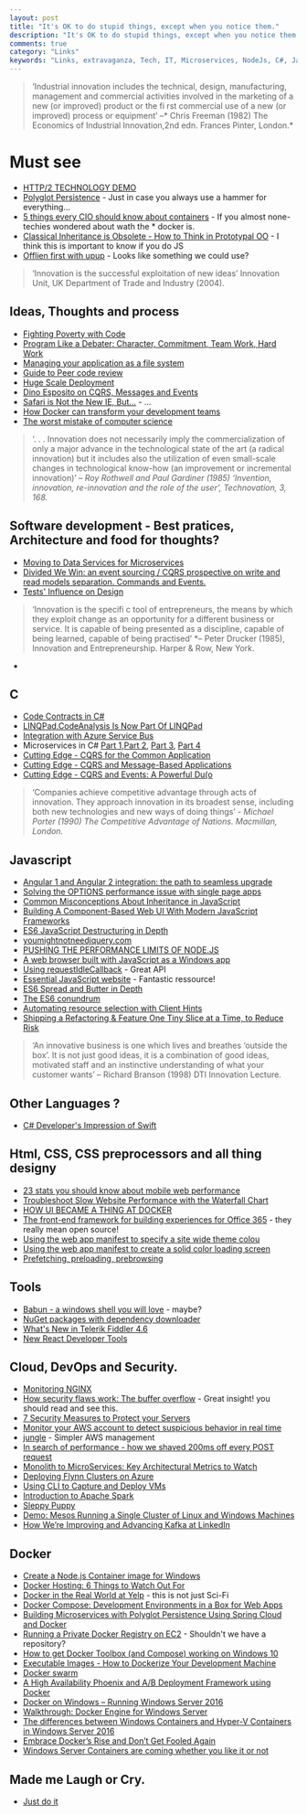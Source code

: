 ```yaml
---
layout: post
title: "It's OK to do stupid things, except when you notice them."
description: "It's OK to do stupid things, except when you notice them."
comments: true
category: "Links"
keywords: "Links, extravaganza, Tech, IT, Microservices, NodeJs, C#, Javascript, Solution architecture"
---
```


> ‘Industrial innovation includes the technical, design, manufacturing, management and
> commercial activities involved in the marketing of a new (or improved) product or the fi rst
> commercial use of a new (or improved) process or equipment’ –* Chris Freeman (1982) The Economics of Industrial Innovation,2nd edn. Frances Pinter, London.*

#  Must see #
 * [HTTP/2 TECHNOLOGY DEMO](http://www.http2demo.io/?utm_source=webopsweekly&utm_medium=email)
 * [Polyglot Persistence](http://martinfowler.com/bliki/PolyglotPersistence.html) - Just in case you always use a hammer for everything...
 * [5 things every CIO should know about containers](https://www-304.ibm.com/connections/blogs/aim/entry/5_things_every_cio_should_know_about_containers) - If you almost none-techies wondered about wath the * docker is.
 * [Classical Inheritance is Obsolete - How to Think in Prototypal OO](https://vimeo.com/69255635) - I think this is important to know if you do JS
 * [Offlien first with upup](https://www.talater.com/upup/) - Looks like something we could use?


> ‘Innovation is the successful exploitation of new ideas’ Innovation Unit, UK Department of Trade and Industry (2004).

##  Ideas, Thoughts and process  ##
 * [Fighting Poverty with Code](https://medium.com/end-homelessness/fighting-poverty-with-code-d1ed3ebd982d)
 * [Program Like a Debater: Character, Commitment, Team Work, Hard Work](http://blog.8thlight.com/rob-mulholand/2015/08/28/program-like-debater.html)
 * [Managing your application as a file system](http://vanillajava.blogspot.dk/2015/08/managing-your-application-as-file-system.html)
 * [Guide to Peer code review](http://www2.smartbear.com/Guide-To-Peer-Code-Review-Infographic.html)
 * [Huge Scale Deployment](https://lostechies.com/andrewsiemer/2015/08/28/huge-scale-deployments/)
 * [Dino Esposito on CQRS, Messages and Events](http://www.infoq.com/news/2015/08/cqrs-messages-events)
 * [Safari is Not the New IE, But…](http://developer.telerik.com/featured/safari-is-not-the-new-ie-but/) - ...
 * [How Docker can transform your development teams](http://www.cio.com/article/2977881/open-source-development/how-docker-can-transform-your-development-teams.html)
 * [The worst mistake of computer science](https://www.lucidchart.com/techblog/2015/08/31/the-worst-mistake-of-computer-science/)

> ‘. . . Innovation does not necessarily imply the commercialization of only a major advance in
> the technological state of the art (a radical innovation) but it includes also the utilization of even
> small-scale changes in technological know-how (an improvement or incremental innovation)’ *– Roy Rothwell and Paul Gardiner (1985) ‘Invention, innovation, re-innovation and the role of the user’, Technovation, 3, 168.*


##  Software development - Best pratices, Architecture and food for thoughts? ##
  * [Moving to Data Services for Microservices](https://dzone.com/articles/moving-to-data-services-for-microservices)
  * [Divided We Win: an event sourcing / CQRS prospective on write and read models separation. Commands and Events.](http://www.javacodegeeks.com/2015/08/divided-we-win-an-event-sourcing-cqrs-prospective-on-write-and-read-models-separation-commands-and-events.html)
  * [Tests' Influence on Design](https://github.com/testdouble/contributing-tests/wiki/Tests'-Influence-on-Design?utm_content=bufferb652f&utm_medium=social&utm_source=twitter.com&utm_campaign=buffer)

> ‘Innovation is the specifi c tool of entrepreneurs, the means by which they exploit change
> as an opportunity for a different business or service. It is capable of being presented as a
> discipline, capable of being learned, capable of being practised’ *– Peter Drucker (1985), Innovation and Entrepreneurship. Harper & Row, New York.
 *

##  **C** ##
  * [Code Contracts in C#](http://www.dotnetcurry.com/csharp/1172/code-contracts-csharp-static-runtime-checks)
  * [LINQPad.CodeAnalysis Is Now Part Of LINQPad](http://daveaglick.com/posts/linqpad-codeanalysis-is-now-part-of-linqpad)
  * [Integration with Azure Service Bus](http://vincentlauzon.com/2015/08/23/integration-with-azure-service-bus/)
  * Microservices in C# [Part 1](http://insidethecpu.com/2015/07/17/microservices-in-c-part-1-building-and-testing/),[Part 2](http://insidethecpu.com/2015/07/31/microservices-in-c-part-2-consistent-message-delivery/), [Part 3](http://insidethecpu.com/2015/08/14/microservices-in-c-part-3-queue-pool-sizing/), [Part 4](http://insidethecpu.com/2015/08/28/microservices-in-c-part-4-scaling-out/)
  * [Cutting Edge - CQRS for the Common Application](https://msdn.microsoft.com/magazine/mt147237.aspx)
  * [Cutting Edge - CQRS and Message-Based Applications](https://msdn.microsoft.com/magazine/mt238399)
  * [Cutting Edge - CQRS and Events: A Powerful Du(o](https://msdn.microsoft.com/magazine/mt185569)

> ‘Companies achieve competitive advantage through acts of innovation. They approach innovation
> in its broadest sense, including both new technologies and new ways of doing things’ -
 *Michael Porter (1990) The Competitive Advantage of Nations. Macmillan, London.*

##  Javascript ##
 * [Angular 1 and Angular 2 integration: the path to seamless upgrade](http://angularjs.blogspot.dk/2015/08/angular-1-and-angular-2-coexistence.htm)
 * [Solving the OPTIONS performance issue with single page apps](http://www.soasta.com/blog/options-web-performance-with-single-page-applications/)
 * [Common Misconceptions About Inheritance in JavaScript](https://medium.com/javascript-scene/common-misconceptions-about-inheritance-in-javascript-d5d9bab29b0a)
 * [Building A Component-Based Web UI With Modern JavaScript Frameworks](http://derickbailey.com/2015/08/26/building-a-component-based-web-ui-with-modern-javascript-frameworks/)
 * [ES6 JavaScript Destructuring in Depth](http://ponyfoo.com/articles/es6-destructuring-in-depth)
 * [youmightnotneedjquery.com](http://youmightnotneedjquery.com/)
 * [PUSHING THE PERFORMANCE LIMITS OF NODE.JS](http://www.jut.io/blog/2015/pushing-node-js-performance-limits)
 * [A web browser built with JavaScript as a Windows app](https://github.com/MicrosoftEdge/JSBrowser)
 * [Using requestIdleCallback](https://developers.google.com/web/updates/2015/08/27/using-requestidlecallback) - Great API
 * [Essential JavaScript website](https://github.com/ericelliott/essential-javascript-links#essential-javascript-links) - Fantastic ressource!
 * [ES6 Spread and Butter in Depth](http://ponyfoo.com/articles/es6-spread-and-butter-in-depth)
 * [The ES6 conundrum](http://www.codeproject.com/Articles/1023718/The-ES-conundrum)
 * [Automating resource selection with Client Hints](https://developers.google.com/web/updates/2015/09/automating-resource-selection-with-client-hints)
 * [Shipping a Refactoring & Feature One Tiny Slice at a Time, to Reduce Risk](https://theholyjava.wordpress.com/2015/09/01/shipping-a-refactoring-feature-one-tiny-slice-at-a-time-to-reduce-risk)

> ‘An innovative business is one which lives and breathes ‘outside the box’. It is not just good
> ideas, it is a combination of good ideas, motivated staff and an instinctive understanding
> of what your customer wants’ – Richard Branson (1998) DTI Innovation Lecture.

##  Other Languages ? ##
  * [C# Developer's Impression of Swift](http://humbletoolsmith.com/2015/08/09/A-C%23-developers-impressions-of-swift/)

##  Html, CSS, CSS preprocessors and all thing designy ##
  * [23 stats you should know about mobile web performance](http://www.soasta.com/blog/23-stats-mobile-web-performance-monitoring)
  * [Troubleshoot Slow Website Performance with the Waterfall Chart](http://royal.pingdom.com/2015/09/01/troubleshoot-slow-website-performance-with-the-waterfall-chart/)
  * [HOW UI BECAME A THING AT DOCKER](https://blog.docker.com/2015/08/ui-at-docker/)
  * [The front-end framework for building experiences for Office 365](https://github.com/OfficeDev/Office-UI-Fabric/) - they really mean open source!
  * [Using the web app manifest to specify a site wide theme colou](https://developers.google.com/web/updates/2015/09/using-manifest-to-set-sitewide-theme-color)
  * [Using the web app manifest to create a solid color loading screen](https://developers.google.com/web/updates/2015/09/using-web-app-manifest-to-set-solid-color-loading-screen)
  * [Prefetching, preloading, prebrowsing](https://css-tricks.com/prefetching-preloading-prebrowsing/)

##  Tools ##
 * [Babun - a windows shell you will love](http://babun.github.io/) - maybe?
 * [NuGet packages with dependency downloader](https://blog.vijay.name/my-projects/nufetch/)
 * [What's New in Telerik Fiddler 4.6](http://www.telerik.com/blogs/what%27s-new-in-telerik-fiddler-4.6)
 * [New React Developer Tools](https://facebook.github.io/react/blog/2015/09/02/new-react-developer-tools.html)


##  Cloud, DevOps and Security.  ##
 * [Monitoring NGINX](https://dzone.com/storage/assets/200617-rc213-monitoring-nginx.pdf) 
 * [How security flaws work: The buffer overflow](http://arstechnica.com/security/2015/08/how-security-flaws-work-the-buffer-overflow/) - Great insight! you should read and see this.
 * [7 Security Measures to Protect your Servers](https://www.digitalocean.com/community/tutorials/7-security-measures-to-protect-your-servers)
 * [Monitor your AWS account to detect suspicious behavior in real time](https://cloudonaut.io/monitor-your-aws-account-to-detect-suspicious-behavior-in-real-time/)
 * [jungle](https://github.com/achiku/jungle) - Simpler AWS management
 * [In search of performance - how we shaved 200ms off every POST request](https://gocardless.com/blog/in-search-of-performance-how-we-shaved-200ms-off-every-post-request)
 * [Monolith to MicroServices: Key Architectural Metrics to Watch](http://apmblog.dynatrace.com/2015/08/26/monolith-to-microservices-key-architectural-metrics-to-watch/)
 * [Deploying Flynn Clusters on Azure](http://www.felixrieseberg.com/flynn-azure/)
 * [Using CLI to Capture and Deploy VMs](https://alexandrebrisebois.wordpress.com/2015/08/22/using-azure-cli-to-capture-and-deploy-a-centos-virtual-machine/)
 * [Introduction to Apache Spark](http://www.codeproject.com/Articles/1023037/Introduction-to-Apache-Spark)
 * [Sleppy Puppy](http://techblog.netflix.com/2015/08/announcing-sleepy-puppy-cross-site.html)
 * [Demo: Mesos Running a Single Cluster of Linux and Windows Machines](http://thenewstack.io/demo-mesos-running-a-single-cluster-of-linux-and-windows-machines/)
 * [How We’re Improving and Advancing Kafka at LinkedIn](http://engineering.linkedin.com/apache-kafka/how-we%E2%80%99re-improving-and-advancing-kafka-linkedin)

## Docker ##
 * [Create a Node.js Container image for Windows](https://stefanscherer.github.io/create-an-io-js-container-image-for-windows) 
 * [Docker Hosting: 6 Things to Watch Out For](https://medium.com/@phildougherty/docker-hosting-6-things-to-watch-out-for-80a70088c655)
 * [Docker in the Real World at Yelp](http://engineeringblog.yelp.com/2015/08/docker-in-the-real-world-at-yelp.html) - this is not just Sci-Fi
 * [Docker Compose: Development Environments in a Box for Web Apps](https://ritazh.com/use-docker-compose-to-create-a-development-environment-for-front-end-developers-b52c27a659ea)
 * [Building Microservices with Polyglot Persistence Using Spring Cloud and Docker](http://www.kennybastani.com/2015/08/polyglot-persistence-spring-cloud-docker.html)
 * [Running a Private Docker Registry on EC2](http://blog.codeship.com/running-a-private-docker-registry-on-ec2/) - Shouldn't we have a repository?
 * [How to get Docker Toolbox (and Compose) working on Windows 10](http://brianpuglisi.com/how-to-get-docker-compose-working-on-windows-10/)
 * [Executable Images - How to Dockerize Your Development Machine](http://www.infoq.com/articles/docker-executable-images)
 * [Docker swarm](http://devcenter.megam.io/2015/08/26/docker-swarm/)
 * [A High Availability Phoenix and A/B Deployment Framework using Docker](http://zwischenzugs.tk/index.php/2015/08/26/a-high-availability-phoenix-and-ab-deployment-framework-using-docker/)
 * [Docker on Windows – Running Windows Server 2016](http://rafpe.ninja/2015/08/29/docker-on-windows-beginning/)
 * [Walkthrough: Docker Engine for Windows Server](http://ezeeetm.github.io/Docker-Engine-for-Windows-Server-Walkthrough/)
 * [The differences between Windows Containers and Hyper-V Containers in Windows Server 2016](http://windowsitpro.com/windows-server-2016/differences-between-windows-containers-and-hyper-v-containers-windows-server-201)
 * [Embrace Docker’s Rise and Don’t Get Fooled Again](http://thenewstack.io/embrace-dockers-rise-dont-get-fooled/)
 * [Windows Server Containers are coming whether you like it or not](http://codebetter.com/kylebaley/2015/09/01/windows-server-containers-are-coming-whether-you-like-it-or-not/)

##  Made me Laugh or Cry.  ##
  * [Just do it](http://littlebigdetails.com/post/127788690524/rememberedio-if-a-user-lingers-on-the-sign-up)